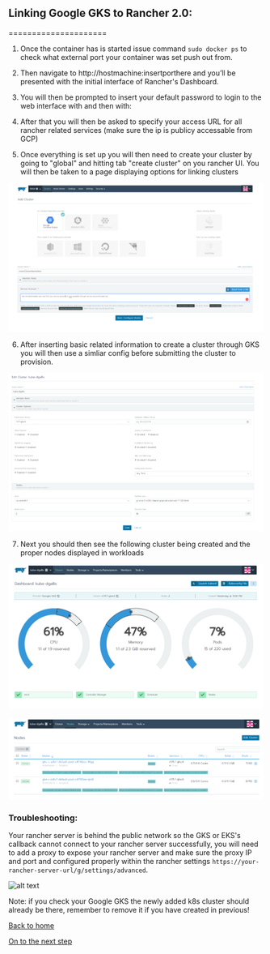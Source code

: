 ## Linking Google GKS to Rancher 2.0:
=====================

1. Once the container has is started issue command `sudo docker ps` to check what external port your container was set push out from.

2. Then navigate to http://hostmachine:insertporthere and you’ll be presented with the initial interface of Rancher's Dashboard.

3. You will then be prompted to insert your default password to login to the web interface with and then with:

4. After that you will then be asked to specify your access URL for all rancher related services (make sure the ip is publicy accessable from GCP)

5. Once everything is set up you will then need to create your cluster by going to "global" and hitting tab "create cluster" on you rancher UI. You will then be taken to a page displaying options for linking clusters

![alt text](../pics/createcluster.PNG)

6. After inserting basic related information to create a cluster through GKS you will then use a simliar config before submitting the cluster to provision.

![alt text](../pics/clusterconfig.PNG)

7. Next you should then see the following cluster being created and the proper nodes displayed in workloads

![alt text](../pics/workingcluster.PNG "Working Cluster")

![alt text](../pics/workingnodes.PNG "Working Nodes")

### Troubleshooting:

Your rancher server is behind the public network so the GKS or EKS's callback cannot connect to your rancher server successfully, you will need to add a proxy to expose your rancher server and make sure the proxy IP and port and configured properly within the rancher settings `https://your-rancher-server-url/g/settings/advanced`.

![alt text](..pics/deployment_ports.png)

Note: if you check your Google GKS the newly added k8s cluster should already be there, remember to remove it if you have created in previous!

[Back to home](../README.md)

[On to the next step](rancher_setup.md)